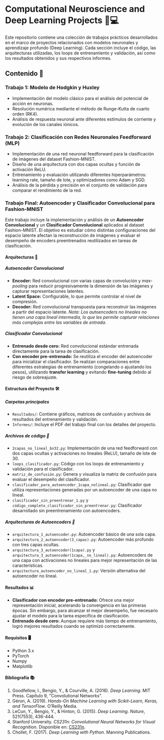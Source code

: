 # Computational Neuroscience and Deep Learning Projects 🧠💻  
Este repositorio contiene una colección de trabajos prácticos desarrollados en el marco de proyectos relacionados con modelos neuronales y aprendizaje profundo (Deep Learning). Cada sección incluye el código, las arquitecturas utilizadas, los loops de entrenamiento y validación, así como los resultados obtenidos y sus respectivos informes.

## Contenido 📂  

### Trabajo 1: Modelo de Hodgkin y Huxley  
- Implementación del modelo clásico para el análisis del potencial de acción en neuronas.  
- Resolución numérica mediante el método de Runge-Kutta de cuarto orden (RK4).  
- Análisis de respuesta neuronal ante diferentes estímulos de corriente y evolución de los canales iónicos.  

### Trabajo 2: Clasificación con Redes Neuronales Feedforward (MLP)  
- Implementación de una red neuronal feedforward para la clasificación de imágenes del dataset Fashion-MNIST.  
- Diseño de una arquitectura con dos capas ocultas y función de activación ReLU.  
- Entrenamiento y evaluación utilizando diferentes hiperparámetros: learning rate, tamaño de lote, y optimizadores como Adam y SGD.  
- Análisis de la pérdida y precisión en el conjunto de validación para comparar el rendimiento de la red.  

### Trabajo Final: Autoencoder y Clasificador Convolucional para Fashion-MNIST  
Este trabajo incluye la implementación y análisis de un **Autoencoder Convolucional** y un **Clasificador Convolucional** aplicados al dataset Fashion-MNIST. El objetivo es estudiar cómo distintas configuraciones del espacio latente afectan la reconstrucción de imágenes y evaluar el desempeño de encoders preentrenados reutilizados en tareas de clasificación.  

#### Arquitecturas 🔄  

##### Autoencoder Convolucional  
- **Encoder:** Red convolucional con varias capas de convolución y *max-pooling* para reducir progresivamente la dimensión de las imágenes y capturar representaciones latentes.  
- **Latent Space:** Configurable, lo que permite controlar el nivel de compresión.  
- **Decoder:** Red convolucional transpuesta para reconstruir las imágenes a partir del espacio latente. *Nota: Los autoencoders no lineales no tienen una capa lineal intermedia, lo que les permite capturar relaciones más complejas entre las variables de entrada.*  

##### Clasificador Convolucional  
- **Entrenado desde cero:** Red convolucional estándar entrenada directamente para la tarea de clasificación.  
- **Con encoder pre-entrenado:** Se reutiliza el encoder del autoencoder para inicializar el clasificador. Se realizan comparaciones entre diferentes estrategias de entrenamiento (congelando o ajustando los pesos), utilizando **transfer learning** y evitando **fine-tuning** debido al riesgo de sobreajuste.  

#### Estructura del Proyecto 🛠️  
##### Carpetas principales  
- `Resultados/`: Contiene gráficos, matrices de confusión y archivos de resultados del entrenamiento y validación.  
- `Informes/`: Incluye el PDF del trabajo final con los detalles del proyecto.  

##### Archivos de código 📝  
- `2capas_no_lineal_bn32.py`: Implementación de una red feedforward con dos capas ocultas y activaciones no lineales (ReLU), tamaño de lote de 30.  
- `loops_clasificador.py`: Código con los loops de entrenamiento y validación para el clasificador.  
- `matriz_de_confusión.py`: Genera y visualiza la matriz de confusión para evaluar el desempeño del clasificador.  
- `clasificador_para_autoencoder_1capa_nolineal.py`: Clasificador que utiliza representaciones generadas por un autoencoder de una capa no lineal.  
- `clasificador_sin_preentrenar_1.py` y `código_completo_clasificador_sin_preentrenar.py`: Clasificador desarrollado sin preentrenamiento con autoencoders.  

##### Arquitecturas de Autoencoders 🔄  
- `arquitectura_1_autoencoder.py`: Autoencoder básico de una sola capa.  
- `arquitectura_2_autoencoder(3_capas).py`: Autoencoder más profundo con tres capas ocultas.  
- `arquitectura_3_autoencoder(1capa).py` y `arquitectura_3_autoencoder(1capa,_no_lineal).py`: Autoencoders de una capa con activaciones no lineales para mejor representación de las características.  
- `arquitectura_autoencoder_no_lineal_1.py`: Versión alternativa del autoencoder no lineal.  

#### Resultados 📊  
- **Clasificador con encoder pre-entrenado:** Ofrece una mejor representación inicial, acelerando la convergencia en las primeras épocas. Sin embargo, para alcanzar el mejor desempeño, fue necesario ajustar el modelo para la tarea específica de clasificación.  
- **Entrenado desde cero:** Aunque requiere más tiempo de entrenamiento, logró mejores resultados cuando se optimizó correctamente.  

#### Requisitos 🖥️  
- Python 3.x  
- PyTorch  
- Numpy  
- Matplotlib  

#### Bibliografía 📚  
1. Goodfellow, I., Bengio, Y., & Courville, A. (2016). *Deep Learning*. MIT Press. Capítulo 9, "Convolutional Networks".  
2. Géron, A. (2019). *Hands-On Machine Learning with Scikit-Learn, Keras, and TensorFlow*. O’Reilly Media.  
3. LeCun, Y., Bengio, Y., & Hinton, G. (2015). *Deep Learning*. *Nature*, 521(7553), 436-444.  
4. Stanford University. *CS231n: Convolutional Neural Networks for Visual Recognition*. Disponible en: [CS231n](http://cs231n.stanford.edu/).  
5. Chollet, F. (2017). *Deep Learning with Python*. Manning Publications.  
